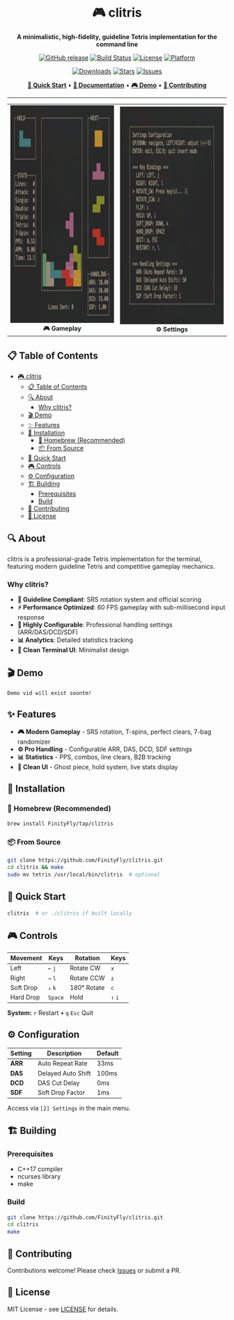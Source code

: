 <div align="center">

# 🎮 clitris

**A minimalistic, high-fidelity, guideline Tetris implementation for the command line**

[![GitHub release](https://img.shields.io/github/v/release/FinityFly/clitris?style=for-the-badge)](https://github.com/FinityFly/clitris/releases)
[![Build Status](https://img.shields.io/github/actions/workflow/status/FinityFly/clitris/release.yaml?style=for-the-badge)](https://github.com/FinityFly/clitris/actions)
[![License](https://img.shields.io/badge/license-MIT-blue.svg?style=for-the-badge)](LICENSE)
[![Platform](https://img.shields.io/badge/platform-macOS%20%7C%20Linux-lightgrey?style=for-the-badge)](https://github.com/FinityFly/clitris)

[![Downloads](https://img.shields.io/github/downloads/FinityFly/clitris/total?style=for-the-badge)](https://github.com/FinityFly/clitris/releases)
[![Stars](https://img.shields.io/github/stars/FinityFly/clitris?style=for-the-badge)](https://github.com/FinityFly/clitris/stargazers)
[![Issues](https://img.shields.io/github/issues/FinityFly/clitris?style=for-the-badge)](https://github.com/FinityFly/clitris/issues)

[**🚀 Quick Start**](#installation) • [**📖 Documentation**](#usage) • [**🎮 Demo**](#demo) • [**🤝 Contributing**](#contributing)

---

<table width="100%">
  <tr>
    <td width="50%" align="center">
      <img src="assets/thumbnail.png" height="500" alt="clitris gameplay screenshot">
      <br><strong>🎮 Gameplay</strong>
    </td>
    <td width="50%" align="center">
      <img src="assets/settings.png" height="500" alt="clitris settings interface">
      <br><strong>⚙️ Settings</strong>
    </td>
  </tr>
</table>

</div>

## 📋 Table of Contents

- [🎮 clitris](#-clitris)
  - [📋 Table of Contents](#-table-of-contents)
  - [🔍 About](#-about)
    - [Why clitris?](#why-clitris)
  - [🎬 Demo](#-demo)
  - [✨ Features](#-features)
  - [🚀 Installation](#-installation)
    - [🍺 Homebrew (Recommended)](#-homebrew-recommended)
    - [📦 From Source](#-from-source)
  - [🎯 Quick Start](#-quick-start)
  - [🎮 Controls](#-controls)
  - [⚙️ Configuration](#️-configuration)
  - [🏗️ Building](#️-building)
    - [Prerequisites](#prerequisites)
    - [Build](#build)
  - [🤝 Contributing](#-contributing)
  - [📄 License](#-license)

## 🔍 About

clitris is a professional-grade Tetris implementation for the terminal, featuring modern guideline Tetris and competitive gameplay mechanics.

### Why clitris?

- **🎯 Guideline Compliant**: SRS rotation system and official scoring
- **⚡ Performance Optimized**: 60 FPS gameplay with sub-millisecond input response  
- **🔧 Highly Configurable**: Professional handling settings (ARR/DAS/DCD/SDF)
- **📊 Analytics**: Detailed statistics tracking
- **🎨 Clean Terminal UI**: Minimalist design

## 🎬 Demo

```
Demo vid will exist soontm!
```

## ✨ Features

- **🎮 Modern Gameplay** - SRS rotation, T-spins, perfect clears, 7-bag randomizer
- **⚙️ Pro Handling** - Configurable ARR, DAS, DCD, SDF settings
- **📊 Statistics** - PPS, combos, line clears, B2B tracking
- **🎨 Clean UI** - Ghost piece, hold system, live stats display

## 🚀 Installation

### 🍺 Homebrew (Recommended)

```bash
brew install FinityFly/tap/clitris
```

### 📦 From Source

```bash
git clone https://github.com/FinityFly/clitris.git
cd clitris && make
sudo mv tetris /usr/local/bin/clitris  # optional
```

## 🎯 Quick Start

```bash
clitris  # or ./clitris if built locally
```

## 🎮 Controls

| Movement | Keys | Rotation | Keys |
|----------|------|----------|------|
| Left | `←` `j` | Rotate CW | `x` |
| Right | `→` `l` | Rotate CCW | `z` |
| Soft Drop | `↓` `k` | 180° Rotate | `c` |
| Hard Drop | `Space` | Hold | `↑` `i` |

**System:** `r` Restart • `q` `Esc` Quit

## ⚙️ Configuration

| Setting | Description | Default |
|---------|-------------|---------|
| **ARR** | Auto Repeat Rate | 33ms |
| **DAS** | Delayed Auto Shift | 100ms |
| **DCD** | DAS Cut Delay | 0ms |
| **SDF** | Soft Drop Factor | 1ms |

Access via `[2] Settings` in the main menu.

## 🏗️ Building

### Prerequisites
- C++17 compiler
- ncurses library  
- make

### Build
```bash
git clone https://github.com/FinityFly/clitris.git
cd clitris
make
```

## 🤝 Contributing

Contributions welcome! Please check [Issues](https://github.com/FinityFly/clitris/issues) or submit a PR.

## 📄 License

MIT License - see [LICENSE](LICENSE) for details.
